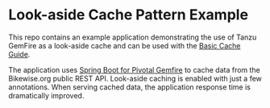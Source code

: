 <!-- Copyright (C) 2019-Present Pivotal Software, Inc. All rights reserved.

This program and the accompanying materials are made available under the terms of the under the Apache License, Version
2.0 (the "License”); you may not use this file except in compliance with the License. You may obtain a copy of the
License at

http://www.apache.org/licenses/LICENSE-2.0

Unless required by applicable law or agreed to in writing, software distributed under the License is distributed on an
"AS IS" BASIS, WITHOUT WARRANTIES OR CONDITIONS OF ANY KIND, either express or implied. See the License for the specific
language governing permissions and limitations under the License. -->

# Look-aside Cache Pattern Example

This repo contains an example application demonstrating the use of Tanzu GemFire as a look-aside cache and can be used with the [Basic Cache Guide](https://tanzugemfire.dev/spring-boot-for-apache-geode/guides/a-basic-cache/).

The application uses [Spring Boot for Pivotal Gemfire](https://docs.spring.io/autorepo/docs/spring-boot-data-geode-build/current/reference/html5/) to cache data from the Bikewise.org public REST API. Look-aside caching is enabled with just a few annotations. When serving cached data, the application response time is dramatically improved.
